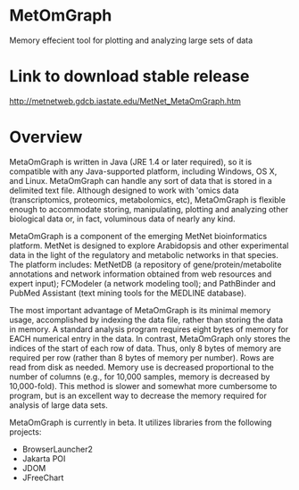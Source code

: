 # MetOmGraph
Memory effecient tool for plotting and analyzing large sets of data

# Link to download stable release
http://metnetweb.gdcb.iastate.edu/MetNet_MetaOmGraph.htm

# Overview

 MetaOmGraph is written in Java (JRE 1.4 or later required), so it is compatible with any Java-supported platform, including Windows, OS X, and Linux. MetaOmGraph can handle any sort of data that is stored in a delimited text file. Although designed to work with 'omics data (transcriptomics, proteomics, metabolomics, etc), MetaOmGraph is flexible enough to accommodate storing, manipulating, plotting and analyzing other biological data or, in fact, voluminous data of nearly any kind.

MetaOmGraph is a component of the emerging MetNet bioinformatics platform. MetNet is designed to explore Arabidopsis and other experimental data in the light of the regulatory and metabolic networks in that species. The platform includes: MetNetDB (a repository of gene/protein/metabolite annotations and network information obtained from web resources and expert input); FCModeler (a network modeling tool); and PathBinder and PubMed Assistant (text mining tools for the MEDLINE database).

The most important advantage of MetaOmGraph is its minimal memory usage, accomplished by indexing the data file, rather than storing the data in memory. A standard analysis program requires eight bytes of memory for EACH numerical entry in the data. In contrast, MetaOmGraph only stores the indices of the start of each row of data. Thus, only 8 bytes of memory are required per row (rather than 8 bytes of memory per number). Rows are read from disk as needed. Memory use is decreased proportional to the number of columns (e.g., for 10,000 samples, memory is decreased by 10,000-fold). This method is slower and somewhat more cumbersome to program, but is an excellent way to decrease the memory required for analysis of large data sets. 
   
MetaOmGraph is currently in beta. It utilizes libraries from the following projects:

   * BrowserLauncher2
   * Jakarta POI
   * JDOM
   * JFreeChart
